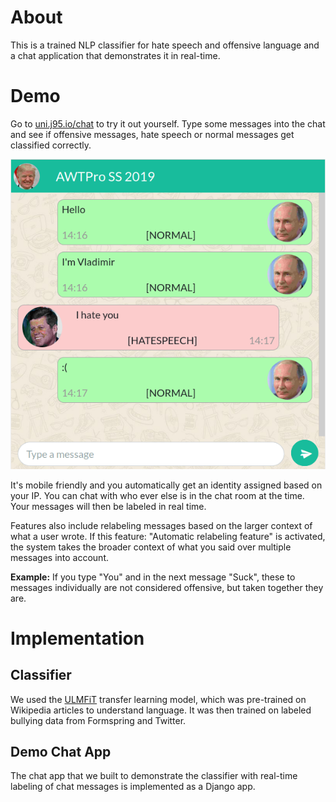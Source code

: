 # About
This is a trained NLP classifier for hate speech and offensive language and a chat application that demonstrates it in real-time.

# Demo

Go to [uni.j95.io/chat](https://uni.j95.io/chat) to try it out yourself.
Type some messages into the chat and see if offensive messages, hate speech or normal messages get classified correctly.

![Demo Chat Example](chat_example.png)

It's mobile friendly and you automatically get an identity assigned based on your IP.
You can chat with who ever else is in the chat room at the time.
Your messages will then be labeled in real time.

Features also include relabeling messages based on the larger context of what a user wrote.
If this feature: "Automatic relabeling feature" is activated, the system takes the broader context of what you said over multiple messages into account.

__Example:__ If you type "You" and in the next message "Suck", these to messages individually are not considered offensive, but taken together they are.

# Implementation

## Classifier

We used the [ULMFiT](http://nlp.fast.ai/category/classification.html) transfer learning model, which was pre-trained on Wikipedia articles to understand language.
It was then trained on labeled bullying data from Formspring and Twitter.

## Demo Chat App

The chat app that we built to demonstrate the classifier with real-time labeling of chat messages is implemented as a Django app.

